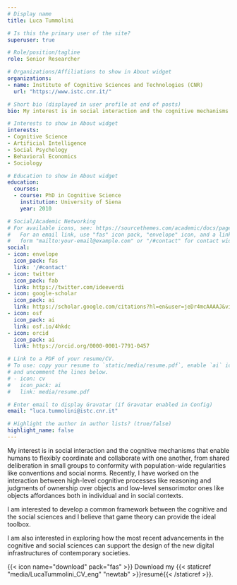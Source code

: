 ```yaml
---
# Display name
title: Luca Tummolini

# Is this the primary user of the site?
superuser: true

# Role/position/tagline
role: Senior Researcher  

# Organizations/Affiliations to show in About widget
organizations:
- name: Institute of Cognitive Sciences and Technologies (CNR)
  url: "https://www.istc.cnr.it/"

# Short bio (displayed in user profile at end of posts)
bio: My interest is in social interaction and the cognitive mechanisms that enable humans to flexibly coordinate and collaborate with one another, from shared deliberation in small groups to conformity with population-wide regularities like conventions and social norms. 

# Interests to show in About widget
interests:
- Cognitive Science
- Artificial Intelligence
- Social Psychology
- Behavioral Economics
- Sociology

# Education to show in About widget
education:
  courses:
  - course: PhD in Cognitive Science
    institution: University of Siena
    year: 2010

# Social/Academic Networking
# For available icons, see: https://sourcethemes.com/academic/docs/page-builder/#icons
#   For an email link, use "fas" icon pack, "envelope" icon, and a link in the
#   form "mailto:your-email@example.com" or "/#contact" for contact widget.
social:
- icon: envelope
  icon_pack: fas
  link: '/#contact'
- icon: twitter
  icon_pack: fab
  link: https://twitter.com/ideeverdi
- icon: google-scholar  
  icon_pack: ai
  link: https://scholar.google.com/citations?hl=en&user=jeDr4mcAAAAJ&view_op=list_works&sortby=pubdate
- icon: osf
  icon_pack: ai
  link: osf.io/4hkdc
- icon: orcid
  icon_pack: ai
  link: https://orcid.org/0000-0001-7791-0457

# Link to a PDF of your resume/CV.
# To use: copy your resume to `static/media/resume.pdf`, enable `ai` icons in `params.toml`, 
# and uncomment the lines below.
# - icon: cv
#   icon_pack: ai
#   link: media/resume.pdf

# Enter email to display Gravatar (if Gravatar enabled in Config)
email: "luca.tummolini@istc.cnr.it"

# Highlight the author in author lists? (true/false)
highlight_name: false
---
```


My interest is in social interaction and the cognitive mechanisms that enable humans to flexibly coordinate and collaborate with one another, from shared deliberation in small groups to conformity with population-wide regularities like conventions and social norms. Recently, I have worked on the interaction between high-level cognitive processes like reasoning and judgments  of ownership over objects and low-level sensorimotor ones like objects affordances both in individual and in social contexts. 

I am interested to develop a common framework between the cognitive and the social sciences and I believe that game theory can provide the ideal toolbox. 

I am also interested in exploring how the most recent advancements in the cognitive and social sciences can support the design of the new digital infrastructures of contemporary societies.

{{< icon name="download" pack="fas" >}} Download my {{< staticref "media/LucaTummolini_CV_eng" "newtab" >}}resumé{{< /staticref >}}.

